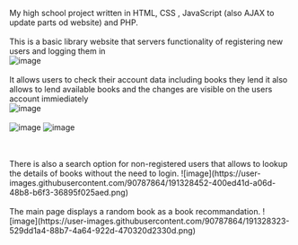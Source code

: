 My high school project written in HTML, CSS , JavaScript (also AJAX to update parts od website) and PHP.
<br/>
<br/>
This is a basic library website that servers functionality of registering new users and logging them in
<br/>
![image](https://user-images.githubusercontent.com/90787864/191328973-8c19c2b1-b258-46bd-8f11-ff1af90438e4.png)
<br/>
<br/>
It allows users to check their account data including books they lend it also allows to lend available books and the changes are visible on the users account immiediately
<br/>
![image](https://user-images.githubusercontent.com/90787864/191329267-31b45587-c236-45ca-bb62-7e14ff7ed428.png)
<br/><br/>
![image](https://user-images.githubusercontent.com/90787864/191329558-ab4d7a3f-14fe-467f-9ef7-f2bf1e2a06b8.png)
![image](https://user-images.githubusercontent.com/90787864/191329595-94d4f664-fff7-4e69-9ae4-ba676768885a.png)

<br/>
<br/>
There is also a search option for non-registered users that allows to lookup the details of books without the need to login.
![image](https://user-images.githubusercontent.com/90787864/191328452-400ed41d-a06d-48b8-b6f3-36895f025aed.png)
<br/>
<br/>
The main page displays a random book as a book recommandation.
![image](https://user-images.githubusercontent.com/90787864/191328323-529dd1a4-88b7-4a64-922d-470320d2330d.png)
